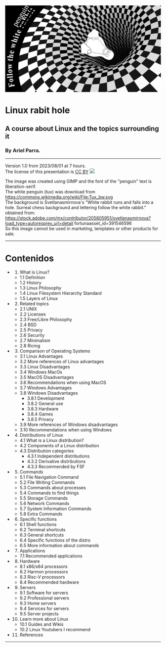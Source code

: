![bg](./img/rabithole.png)
# Linux rabit hole
## A course about Linux and the topics surrounding it
### By Ariel Parra.
---

Version 1.0 from 2023/08/01 at 7 hours. <br/>
The license of this presentation is [CC BY](https://creativecommons.org/licenses/by/4.0/) ![](https://licensebuttons.net/l/by/3.0/88x31.png)

The image was created using GIMP and the font of the "penguin" text is liberation-serif. <br/>
The white penguin (tux) was download from https://commons.wikimedia.org/wiki/File:Tux_bw.svg <br/>
The background is Svetlanasmirnova's "White rabbit runs and falls into a hole. Surreal chess background and lettering follow the white rabbit." obtained from: https://stock.adobe.com/mx/contributor/205805951/svetlanasmirnova?load_type=autoresprev_url=detail fortunaasset_id=391546596 <br/>
So this image cannot be used in marketing, templates or other products for sale.

---

# Contenidos

- 1. What is Linux?
    - 1.1 Definition
    - 1.2 History
    - 1.3 Linux Philosophy
    - 1.4 Linux Filesystem Hierarchy Standard
    - 1.5 Layers of Linux
- 2. Related topics
    - 2.1 UNIX
    - 2.2 Licenses
    - 2.3 Free/Libre Philosophy
    - 2.4 BSD
    - 2.5 Privacy
    - 2.6 Security
    - 2.7 Minimalism
    - 2.8 Ricing
- 3. Comparison of Operating Systems
    - 3.1 Linux Advantages
    - 3.2 More references of Linux advantages
    - 3.3 Linux Disadvantages 
    - 3.4 Windows MacOs
    - 3.5 MacOS Disadvantages
    - 3.6 Recommendations when using MacOS
    - 3.7 Windows Advantages
    - 3.8 Windows Disadvantages
        - 3.8.1 Development
        - 3.8.2 General use
        - 3.8.3 Hardware
        - 3.8.4 Games
        - 3.8.5 Privacy
    - 3.9 More references of Windows disadvantages
    - 3.10 Recommendations when using Windows
- 4. Distributions of Linux
    - 4.1 What is a Linux distribution?
    - 4.2 Components of a Linux distribution
    - 4.3 Distribution categories
        - 4.3.1 Independent distributions
        - 4.3.2 Derivative distributions
        - 4.3.3 Recommended by FSF
- 5. Commands
    - 5.1 File Navigation Command
    - 5.2 File Writing Commands
    - 5.3 Commands about processes
    - 5.4 Commands to find things
    - 5.5 Storage Commands
    - 5.6 Network Commands
    - 5.7 System Information Commands
    - 5.8 Extra Commands
- 6. Specific functions
    - 6.1 Shell functions
    - 6.2 Terminal shortcuts
    - 6.3 General shortcuts
    - 6.4 Specific functions of the distro
    - 6.5 More information about commands
- 7. Applications
    - 7.1 Recommended applications
- 8. Hardware
    - 8.1 x86/x64 processors
    - 8.2 Harmon processors
    - 8.3 Risc-V processors
    - 8.4 Recommended hardware
- 9. Servers
    - 9.1 Software for servers
    - 9.2 Professional servers
    - 9.3 Home servers
    - 9.4 Services for servers
    - 9.5 Server projects
- 10. Learn more about Linux
    - 10.1 Guides and Wikis
    - 10.2 Linux Youtubers I recommend
- 11. References

---
